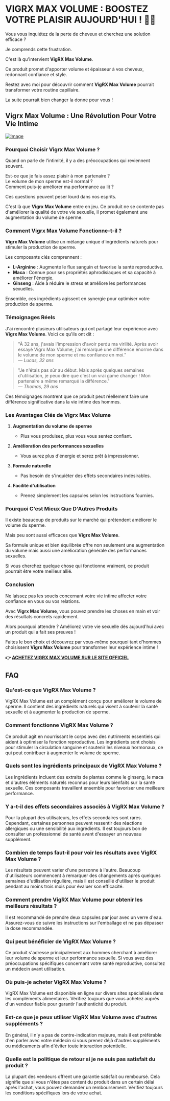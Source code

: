 # VIGRX MAX VOLUME : BOOSTEZ VOTRE PLAISIR AUJOURD'HUI ! 💪✨

Vous vous inquiétez de la perte de cheveux et cherchez une solution efficace ? 

Je comprends cette frustration. 

C'est là qu'intervient **VigRX Max Volume**. 

Ce produit promet d'apporter volume et épaisseur à vos cheveux, redonnant confiance et style. 

Restez avec moi pour découvrir comment **VigRX Max Volume** pourrait transformer votre routine capillaire. 

La suite pourrait bien changer la donne pour vous !

## Vigrx Max Volume : Une Révolution Pour Votre Vie Intime

[![Image](https://www2.sellhealth.com/566/vigrx_max_volume_6_1.jpg)](https://gchaffi.com/l5o1lqba)

### Pourquoi Choisir Vigrx Max Volume ?

Quand on parle de l'intimité, il y a des préoccupations qui reviennent souvent. 

Est-ce que je fais assez plaisir à mon partenaire ?  
Le volume de mon sperme est-il normal ?  
Comment puis-je améliorer ma performance au lit ?

Ces questions peuvent peser lourd dans nos esprits. 

C'est là que **Vigrx Max Volume** entre en jeu. Ce produit ne se contente pas d'améliorer la qualité de votre vie sexuelle, il promet également une augmentation du volume de sperme.

### Comment Vigrx Max Volume Fonctionne-t-il ?

**Vigrx Max Volume** utilise un mélange unique d'ingrédients naturels pour stimuler la production de sperme. 

Les composants clés comprennent :

- **L-Arginine** : Augmente le flux sanguin et favorise la santé reproductive.
- **Maca** : Connue pour ses propriétés aphrodisiaques et sa capacité à améliorer l'énergie.
- **Ginseng** : Aide à réduire le stress et améliore les performances sexuelles.

Ensemble, ces ingrédients agissent en synergie pour optimiser votre production de sperme.

### Témoignages Réels

J'ai rencontré plusieurs utilisateurs qui ont partagé leur expérience avec **Vigrx Max Volume**. Voici ce qu'ils ont dit :

> "À 32 ans, j'avais l'impression d'avoir perdu ma virilité. Après avoir essayé Vigrx Max Volume, j'ai remarqué une différence énorme dans le volume de mon sperme et ma confiance en moi."  
> — *Lucas, 32 ans*

> "Je n'étais pas sûr au début. Mais après quelques semaines d'utilisation, je peux dire que c'est un vrai game changer ! Mon partenaire a même remarqué la différence."  
> — *Thomas, 29 ans*

Ces témoignages montrent que ce produit peut réellement faire une différence significative dans la vie intime des hommes.

### Les Avantages Clés de Vigrx Max Volume

1. **Augmentation du volume de sperme**
   - Plus vous produisez, plus vous vous sentez confiant.
   
2. **Amélioration des performances sexuelles**
   - Vous aurez plus d'énergie et serez prêt à impressionner.

3. **Formule naturelle**
   - Pas besoin de s'inquiéter des effets secondaires indésirables.

4. **Facilité d'utilisation**
   - Prenez simplement les capsules selon les instructions fournies.

### Pourquoi C'est Mieux Que D'Autres Produits

Il existe beaucoup de produits sur le marché qui prétendent améliorer le volume du sperme. 

Mais peu sont aussi efficaces que **Vigrx Max Volume**.

Sa formule unique et bien équilibrée offre non seulement une augmentation du volume mais aussi une amélioration générale des performances sexuelles.

Si vous cherchez quelque chose qui fonctionne vraiment, ce produit pourrait être votre meilleur allié.

### Conclusion

Ne laissez pas les soucis concernant votre vie intime affecter votre confiance en vous ou vos relations.

Avec **Vigrx Max Volume**, vous pouvez prendre les choses en main et voir des résultats concrets rapidement.

Alors pourquoi attendre ? Améliorez votre vie sexuelle dès aujourd'hui avec un produit qui a fait ses preuves !

Faites le bon choix et découvrez par vous-même pourquoi tant d'hommes choisissent **Vigrx Max Volume** pour transformer leur expérience intime !



**👉 [ACHETEZ VIGRX MAX VOLUME SUR LE SITE OFFICIEL](https://gchaffi.com/l5o1lqba)**

## FAQ

### Qu'est-ce que VigRX Max Volume ?
VigRX Max Volume est un complément conçu pour améliorer le volume de sperme. Il contient des ingrédients naturels qui visent à soutenir la santé sexuelle et à augmenter la production de sperme.

### Comment fonctionne VigRX Max Volume ?
Ce produit agit en nourrissant le corps avec des nutriments essentiels qui aident à optimiser la fonction reproductive. Les ingrédients sont choisis pour stimuler la circulation sanguine et soutenir les niveaux hormonaux, ce qui peut contribuer à augmenter le volume de sperme.

### Quels sont les ingrédients principaux de VigRX Max Volume ?
Les ingrédients incluent des extraits de plantes comme le ginseng, le maca et d'autres éléments naturels reconnus pour leurs bienfaits sur la santé sexuelle. Ces composants travaillent ensemble pour favoriser une meilleure performance.

### Y a-t-il des effets secondaires associés à VigRX Max Volume ?
Pour la plupart des utilisateurs, les effets secondaires sont rares. Cependant, certaines personnes peuvent ressentir des réactions allergiques ou une sensibilité aux ingrédients. Il est toujours bon de consulter un professionnel de santé avant d'essayer un nouveau supplément.

### Combien de temps faut-il pour voir les résultats avec VigRX Max Volume ?
Les résultats peuvent varier d'une personne à l'autre. Beaucoup d'utilisateurs commencent à remarquer des changements après quelques semaines d'utilisation régulière, mais il est conseillé d'utiliser le produit pendant au moins trois mois pour évaluer son efficacité.

### Comment prendre VigRX Max Volume pour obtenir les meilleurs résultats ?
Il est recommandé de prendre deux capsules par jour avec un verre d'eau. Assurez-vous de suivre les instructions sur l'emballage et ne pas dépasser la dose recommandée.

### Qui peut bénéficier de VigRX Max Volume ?
Ce produit s'adresse principalement aux hommes cherchant à améliorer leur volume de sperme et leur performance sexuelle. Si vous avez des préoccupations spécifiques concernant votre santé reproductive, consultez un médecin avant utilisation.

### Où puis-je acheter VigRX Max Volume ?
VigRX Max Volume est disponible en ligne sur divers sites spécialisés dans les compléments alimentaires. Vérifiez toujours que vous achetez auprès d'un vendeur fiable pour garantir l'authenticité du produit.

### Est-ce que je peux utiliser VigRX Max Volume avec d'autres suppléments ?
En général, il n'y a pas de contre-indication majeure, mais il est préférable d'en parler avec votre médecin si vous prenez déjà d'autres suppléments ou médicaments afin d'éviter toute interaction potentielle.

### Quelle est la politique de retour si je ne suis pas satisfait du produit ?
La plupart des vendeurs offrent une garantie satisfait ou remboursé. Cela signifie que si vous n'êtes pas content du produit dans un certain délai après l'achat, vous pouvez demander un remboursement. Vérifiez toujours les conditions spécifiques lors de votre achat.